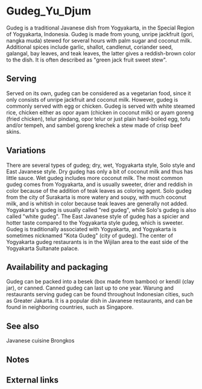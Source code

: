 # Gudeg_Yu_Djum

Gudeg is a traditional Javanese dish from Yogyakarta, in the Special Region of Yogyakarta, Indonesia. Gudeg is made from young, unripe jackfruit (gori, nangka muda) stewed for several hours with palm sugar and coconut milk. Additional spices include garlic, shallot, candlenut, coriander seed, galangal, bay leaves, and teak leaves, the latter gives a reddish-brown color to the dish. It is often described as "green jack fruit sweet stew".


## Serving


Served on its own, gudeg can be considered as a vegetarian food, since it only consists of unripe jackfruit and coconut milk. However, gudeg is commonly served with egg or chicken. Gudeg is served with white steamed rice, chicken either as opor ayam (chicken in coconut milk) or ayam goreng (fried chicken), telur pindang, opor telur or just plain hard-boiled egg, tofu and/or tempeh, and sambel goreng krechek a stew made of crisp beef skins.


## Variations


There are several types of gudeg; dry, wet, Yogyakarta style, Solo style and East Javanese style. Dry gudeg has only a bit of coconut milk and thus has little sauce. Wet gudeg includes more coconut milk. The most common gudeg comes from Yogyakarta, and is usually sweeter, drier and reddish in color because of the addition of teak leaves as coloring agent. Solo gudeg from the city of Surakarta is more watery and soupy, with much coconut milk, and is whitish in color because teak leaves are generally not added. Yogyakarta's gudeg is usually called "red gudeg", while Solo's gudeg is also called "white gudeg". The East Javanese style of gudeg has a spicier and hotter taste compared to the Yogyakarta style gudeg, which is sweeter.
Gudeg is traditionally associated with Yogyakarta, and Yogyakarta is sometimes nicknamed "Kota Gudeg" (city of gudeg). The center of Yogyakarta gudeg restaurants is in the Wijilan area to the east side of the Yogyakarta Sultanate palace.


## Availability and packaging

Gudeg can be packed into a besek (box made from bamboo) or kendil (clay jar), or canned. Canned gudeg can last up to one year.
Warung and restaurants serving gudeg can be found throughout Indonesian cities, such as Greater Jakarta. It is a popular dish in Javanese restaurants, and can be found in neighboring countries, such as Singapore.


## See also


Javanese cuisine
Brongkos


## Notes



## External links

